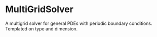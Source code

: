 # MultiGridSolver
A multigrid solver for general PDEs with periodic boundary conditions. Templated on type and dimension.

